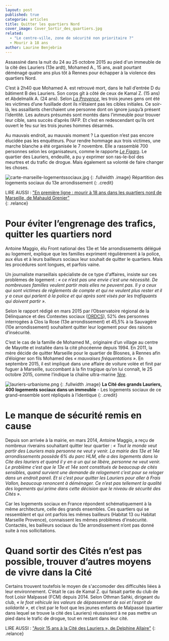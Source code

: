 ```yaml
---
layout: post
published: true
categorie: articles
title: Quitter les quartiers Nord
cover_image: Cover_Sortir_des_quartiers.jpg
related: 
  - "Le centre-ville, zone de sécurité non prioritaire ?"
  - Mourir à 18 ans
author: Laurine Benjebria
---
```






Assassiné dans la nuit du 24 au 25 octobre 2015 au pied d'un immeuble de la cité des Lauriers (13e ardt), Mohamed A., 15 ans, avait pourtant déménagé quatre ans plus tôt à Rennes pour échapper à la violence des quartiers Nord.
 
C’est à 2h40 que Mohamed A. est retrouvé mort, dans le hall d’entrée D du bâtiment B des Lauriers. Son corps gît à côté de ceux de Kamal Z. (15 ans) et Abdelmalik A. (24 ans). Selon [_La Provence_](http://www.laprovence.com/article/actualites/3641977/marseille-ils-ont-ete-lachement-assassines-procureur.html), les trois jeunes gens ont été les victimes d’une fusillade dont ils n’étaient pas les cibles initiales. Ce soir-là, les assaillants cherchaient une personne dont on ignore jusqu’à présent l’identité. Les auteurs présumés sont montés dans l’immeuble pour trouver leur cible, sans succès d’après l’AFP. Et c’est en redescendant qu’ils ont ouvert le feu sur les trois jeunes hommes désarmés. 

Au mauvais endroit, au mauvais moment ? La question n’est pas encore élucidée pas les enquêteurs. Pour rendre hommage aux trois victimes, une marche blanche a été organisée le 7 novembre. Elle a rassemblé 700 personnes selon les organisateurs, comme le rapporte [_Le Figaro_](http://www.lefigaro.fr/flash-actu/2015/11/07/97001-20151107FILWWW00109-marche-blanche-apres-une-fusillade-a-marseille.php#xtor=AL-155-[Facebook]). Le quartier des Lauriers, endeuillé, a pu y exprimer son ras-le-bol des meurtres et du trafic de drogue. Mais également sa volonté de faire changer les choses.

![carte-marseille-logementssociaux.jpg]({{site.baseurl}}/img/carte-marseille-logementssociaux.jpg)
{: .fullwidth .image}
Répartition des logements sociaux du 13e arrondissement 
{: .credit}
 
LIRE AUSSI : ["En première ligne : mourir à 18 ans dans les quartiers nord de Marseille, de Mahauld Grenier"](https://)  
{: .relance}
 
# Pour éviter l’engrenage des trafics, quitter les quartiers nord

Antoine Maggio, élu Front national des 13e et 14e arrondissements délégué au logement, explique que les familles expriment régulièrement à la police, aux élus et à leurs bailleurs sociaux leur souhait de quitter le quartiers. Mais les procédures sont longues, et parfois vaine. 

Un journaliste marseillais spécialiste de ce type d'affaires, insiste sur ces problèmes de logement : _« ce n’est pas une envie c’est une nécessité. De nombreuses familles veulent partir mais elles ne peuvent pas. Il y a ceux qui sont victimes de règlements de compte et qui ne veulent plus rester et il y a ceux qui parlent à la police et qui après sont visés par les trafiquants qui doivent partir »_. 

Selon le rapport rédigé en mars 2015 par l’Observatoire régional de la Délinquance et des Contextes sociaux ([ORDCS](http://ordcs.mmsh.univ-aix.fr/publications/Documents/Rapport%20final_Clos-Sauvagere.pdf)), 52% des personnes interrogées à Clos la Rose (13e arrondissement) et 45,5% à la Sauvagère (10e arrondissement) souhaitent quitter leur logement pour des raisons d’insécurité. 

C’est le cas de la famille de Mohamed M., originaire d’un village au centre de Mayotte et installée dans la cité phocéenne depuis 1994. En 2011, la mère décide de quitter Marseille pour le quartier de Blosnes, à Rennes afin d’éloigner son fils Mohamed des _« mauvaises fréquentations »_.  En septembre 2015, il est impliqué dans une affaire de voiture volée et finit par fuguer à Marseille, succombant à la fin tragique qu’on lui connaît, le 25 octobre 2015, comme l’indique la chaîne ultra-marine _[1ère](http://www.la1ere.fr/2015/10/26/un-mahorais-de-15-ans-parmi-les-victimes-d-un-reglement-de-compte-marseille-299309.html)_.
 

![lauriers-urbanisme.png]({{site.baseurl}}/img/lauriers-urbanisme.png)
{: .fullwidth .image}
**La Cité des grands Lauriers, 400 logements sociaux dans un immeuble** - Les logements sociaux de ce grand-ensemble sont répliqués à l’identique
{: .credit}

# Le manque de sécurité remis en cause

Depuis son arrivée à la mairie, en mars 2014, Antoine Maggio, a reçu de nombreux riverains souhaitant quitter leur quartier : _« Tout le monde veut partir des Lauriers mais personne ne veut y venir. La mairie des 13e et 14e arrondissements possède 6% du parc HLM, elle a des logements dans la Cite des lauriers et quand il y en a un qui se libère, personne ne veut venir. Le problème c’est que le 13e et 14e sont constitués de beaucoup de cités sensibles, quand survient une demande de relogement c’est pour se reloger dans un endroit pareil. Et si c’est pour quitter les Lauriers pour aller à Frais Vallon, beaucoup renoncent à déménager. Ce n’est pas tellement la qualité des logements qui prime  dans cette décision que le niveau de sécurité des Cités »_. 

Car les logements sociaux en France répondent schématiquement à la même architecture, celle des grands ensembles. Ces quartiers qui se ressemblent et qui ont parfois les mêmes bailleurs (Habitat 13 ou Habitat Marseille Provence), connaissent les mêmes problèmes d’insécurité. Contactés, les bailleurs sociaux du 13e arrondissement n’ont pas donné suite à nos sollicitations.
 
# Quand sortir des Cités n’est pas possible, trouver d’autres moyens de vivre dans la Cité

Certains trouvent toutefois le moyen de s'accomoder des difficultés liées à leur environnement. C’était le cas de Kamal Z. qui faisait partie du club de foot Loisir Malpassé (FCM) depuis 2014. Selon Othman Sahki, dirigeant du club, _« le foot véhicule les valeurs de dépassement de soi et l’esprit de solidarité »_, et c’est par le foot que les jeunes enfants de Malpassé (quartier dans lequel se trouve la cité des Lauriers) réussissent à ne pas mettre un pied dans le trafic de drogue, tout en restant dans leur cité. 

LIRE AUSSI : ["Avoir 15 ans à la Cité des Lauriers », de Delphine Allaire"](https://) 
{: .relance}
